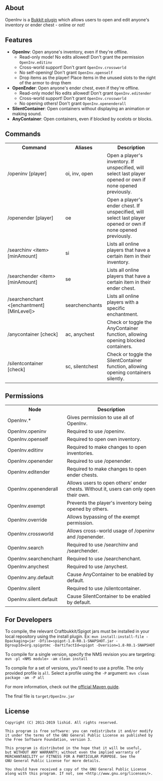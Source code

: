 ## About
OpenInv is a [Bukkit plugin](https://dev.bukkit.org/bukkit-plugins/openinv/) which allows users to open and edit anyone's inventory or ender chest - online or not!

## Features
- **OpenInv**: Open anyone's inventory, even if they're offline.
  - Read-only mode! No edits allowed! Don't grant the permission `OpenInv.editinv`
  - Cross-world support! Don't grant `OpenInv.crossworld`
  - No self-opening! Don't grant `OpenInv.openself`
  - Drop items as the player! Place items in the unused slots to the right of the armor to drop them
- **OpenEnder**: Open anyone's ender chest, even if they're offline.
  - Read-only mode! No edits allowed! Don't grant `OpenInv.editender`
  - Cross-world support! Don't grant `OpenInv.crossworld`
  - No opening others! Don't grant `OpenInv.openenderall`
- **SilentContainer**: Open containers without displaying an animation or making sound.
- **AnyContainer**: Open containers, even if blocked by ocelots or blocks.

## Commands
<table width=100%>
  <tr>
    <th width=175px>Command</th>
    <th>Aliases</th>
    <th>Description</th>
  </tr>
  <tr>
    <td>/openinv [player]</td>
    <td>oi, inv, open</td>
    <td>Open a player's inventory. If unspecified, will select last player opened or own if none opened previously.</td>
  </tr>
  <tr>
    <td>/openender [player]</td>
    <td>oe</td>
    <td>Open a player's ender chest. If unspecified, will select last player opened or own if none opened previously.</td>
  </tr>
  <tr>
    <td>/searchinv &ltitem&gt [minAmount]</td>
    <td>si</td>
    <td>Lists all online players that have a certain item in their inventory.</td>
  </tr>
  <tr>
    <td>/searchender &ltitem&gt [minAmount]</td>
    <td>se</td>
    <td>Lists all online players that have a certain item in their ender chest.</td>
  </tr>
  <tr>
    <td>/searchenchant &lt[enchantment] [MinLevel]&gt</td>
    <td>searchenchants</td>
    <td>Lists all online players with a specific enchantment.</td>
  </tr>
  <tr>
    <td>/anycontainer [check]</td>
    <td>ac, anychest</td>
    <td>Check or toggle the AnyContainer function, allowing opening blocked containers.</td>
  </tr>
  <tr>
    <td>/silentcontainer [check]</td>
    <td>sc, silentchest</td>
    <td>Check or toggle the SilentContainer function, allowing opening containers silently.</td>
  </tr>
</table>

## Permissions
<table>
  <tr>
    <th>Node</th>
    <th>Description</th>
  </tr>
  <tr>
    <td>OpenInv.*</td>
    <td>Gives permission to use all of OpenInv.</td>
  </tr>
  <tr>
    <td>OpenInv.openinv</td>
    <td>Required to use /openinv.</td>
  </tr>
  <tr>
    <td>OpenInv.openself</td>
    <td>Required to open own inventory.</td>
  </tr>
  <tr>
    <td>OpenInv.editinv</td>
    <td>Required to make changes to open inventories.</td>
  </tr>
  <tr>
    <td>OpenInv.openender</td>
    <td>Required to use /openender.</td>
  </tr>
  <tr>
    <td>OpenInv.editender</td>
    <td>Required to make changes to open ender chests.</td>
  </tr>
  <tr>
    <td>OpenInv.openenderall</td>
    <td>Allows users to open others' ender chests. Without it, users can only open their own.</td>
  </tr>
  <tr>
    <td>OpenInv.exempt</td>
    <td>Prevents the player's inventory being opened by others.</td>
  </tr>
  <tr>
    <td>OpenInv.override</td>
    <td>Allows bypassing of the exempt permission.</td>
  </tr>
  <tr>
    <td>OpenInv.crossworld</td>
    <td>Allows cross-world usage of /openinv and /openender.</td>
  </tr>
  <tr>
    <td>OpenInv.search</td>
    <td>Required to use /searchinv and /searchender.</td>
  </tr>
  <tr>
    <td>OpenInv.searchenchant</td>
    <td>Required to use /searchenchant.</td>
  </tr>
  <tr>
    <td>OpenInv.anychest</td>
    <td>Required to use /anychest.</td>
  </tr>
  <tr>
    <td>OpenInv.any.default</td>
    <td>Cause AnyContainer to be enabled by default.</td>
  </tr>
  <tr>
    <td>OpenInv.silent</td>
    <td>Required to use /silentcontainer.</td>
  </tr>
  <tr>
    <td>OpenInv.silent.default</td>
    <td>Cause SilentContainer to be enabled by default.</td>
  </tr>
</table>

## For Developers
To compile, the relevant Craftbukkit/Spigot jars must be installed in your local repository using the install plugin.
Ex: `mvn install:install-file -Dpackaging=jar -Dfile=spigot-1.8-R0.1-SNAPSHOT.jar -DgroupId=org.spigotmc -DartifactId=spigot -Dversion=1.8-R0.1-SNAPSHOT`

To compile for a single version, specify the NMS revision you are targeting: `mvn -pl <NMS module> -am clean install`

To compile for a set of versions, you'll need to use a profile. The only provided profile is `all`. Select a profile using the `-P` argument: `mvn clean package -am -P all`

For more information, check out the [official Maven guide](http://maven.apache.org/guides/introduction/introduction-to-profiles.html).

The final file is `target/OpenInv.jar`

## License
```
Copyright (C) 2011-2019 lishid. All rights reserved.

This program is free software: you can redistribute it and/or modify
it under the terms of the GNU General Public License as published by
the Free Software Foundation, version 3.

This program is distributed in the hope that it will be useful,
but WITHOUT ANY WARRANTY; without even the implied warranty of
MERCHANTABILITY or FITNESS FOR A PARTICULAR PURPOSE. See the
GNU General Public License for more details.

You should have received a copy of the GNU General Public License
along with this program. If not, see <http://www.gnu.org/licenses/>.
```
